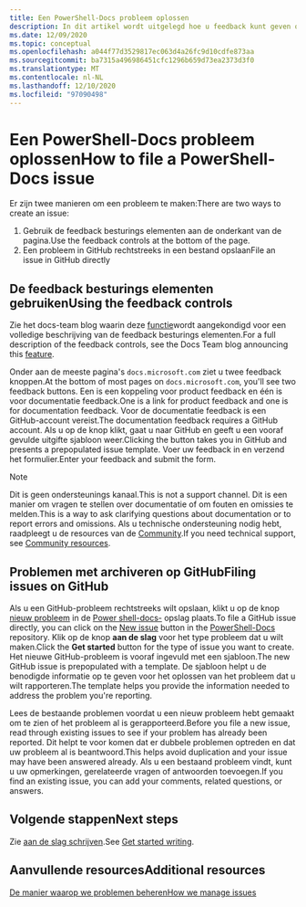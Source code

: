 ```yaml
---
title: Een PowerShell-Docs probleem oplossen
description: In dit artikel wordt uitgelegd hoe u feedback kunt geven over de Power shell-documentatie.
ms.date: 12/09/2020
ms.topic: conceptual
ms.openlocfilehash: a044f77d3529817ec063d4a26fc9d10cdfe873aa
ms.sourcegitcommit: ba7315a496986451cfc1296b659d73ea2373d3f0
ms.translationtype: MT
ms.contentlocale: nl-NL
ms.lasthandoff: 12/10/2020
ms.locfileid: "97090498"
---
```

# <a name="how-to-file-a-powershell-docs-issue"></a><span data-ttu-id="a8bd6-103">Een PowerShell-Docs probleem oplossen</span><span class="sxs-lookup"><span data-stu-id="a8bd6-103">How to file a PowerShell-Docs issue</span></span>

<span data-ttu-id="a8bd6-104">Er zijn twee manieren om een probleem te maken:</span><span class="sxs-lookup"><span data-stu-id="a8bd6-104">There are two ways to create an issue:</span></span>

1. <span data-ttu-id="a8bd6-105">Gebruik de feedback besturings elementen aan de onderkant van de pagina.</span><span class="sxs-lookup"><span data-stu-id="a8bd6-105">Use the feedback controls at the bottom of the page.</span></span>
1. <span data-ttu-id="a8bd6-106">Een probleem in GitHub rechtstreeks in een bestand opslaan</span><span class="sxs-lookup"><span data-stu-id="a8bd6-106">File an issue in GitHub directly</span></span>

## <a name="using-the-feedback-controls"></a><span data-ttu-id="a8bd6-107">De feedback besturings elementen gebruiken</span><span class="sxs-lookup"><span data-stu-id="a8bd6-107">Using the feedback controls</span></span>

<span data-ttu-id="a8bd6-108">Zie het docs-team blog waarin deze [functie][feedback]wordt aangekondigd voor een volledige beschrijving van de feedback besturings elementen.</span><span class="sxs-lookup"><span data-stu-id="a8bd6-108">For a full description of the feedback controls, see the Docs Team blog announcing this [feature][feedback].</span></span>

<span data-ttu-id="a8bd6-109">Onder aan de meeste pagina's `docs.microsoft.com` ziet u twee feedback knoppen.</span><span class="sxs-lookup"><span data-stu-id="a8bd6-109">At the bottom of most pages on `docs.microsoft.com`, you'll see two feedback buttons.</span></span> <span data-ttu-id="a8bd6-110">Een is een koppeling voor product feedback en één is voor documentatie feedback.</span><span class="sxs-lookup"><span data-stu-id="a8bd6-110">One is a link for product feedback and one is for documentation feedback.</span></span> <span data-ttu-id="a8bd6-111">Voor de documentatie feedback is een GitHub-account vereist.</span><span class="sxs-lookup"><span data-stu-id="a8bd6-111">The documentation feedback requires a GitHub account.</span></span> <span data-ttu-id="a8bd6-112">Als u op de knop klikt, gaat u naar GitHub en geeft u een vooraf gevulde uitgifte sjabloon weer.</span><span class="sxs-lookup"><span data-stu-id="a8bd6-112">Clicking the button takes you in GitHub and presents a prepopulated issue template.</span></span>
<span data-ttu-id="a8bd6-113">Voer uw feedback in en verzend het formulier.</span><span class="sxs-lookup"><span data-stu-id="a8bd6-113">Enter your feedback and submit the form.</span></span>

> [!NOTE]
> <span data-ttu-id="a8bd6-114">Dit is geen ondersteunings kanaal.</span><span class="sxs-lookup"><span data-stu-id="a8bd6-114">This is not a support channel.</span></span> <span data-ttu-id="a8bd6-115">Dit is een manier om vragen te stellen over documentatie of om fouten en omissies te melden.</span><span class="sxs-lookup"><span data-stu-id="a8bd6-115">This is a way to ask clarifying questions about documentation or to report errors and omissions.</span></span> <span data-ttu-id="a8bd6-116">Als u technische ondersteuning nodig hebt, raadpleegt u de resources van de [Community](../community-support.md).</span><span class="sxs-lookup"><span data-stu-id="a8bd6-116">If you need technical support, see [Community resources](../community-support.md).</span></span>

## <a name="filing-issues-on-github"></a><span data-ttu-id="a8bd6-117">Problemen met archiveren op GitHub</span><span class="sxs-lookup"><span data-stu-id="a8bd6-117">Filing issues on GitHub</span></span>

<span data-ttu-id="a8bd6-118">Als u een GitHub-probleem rechtstreeks wilt opslaan, klikt u op de knop [nieuw probleem][new-issue] in de [Power shell-docs-][docs-issues] opslag plaats.</span><span class="sxs-lookup"><span data-stu-id="a8bd6-118">To file a GitHub issue directly, you can click on the [New issue][new-issue] button in the [PowerShell-Docs][docs-issues] repository.</span></span> <span data-ttu-id="a8bd6-119">Klik op de knop **aan de slag** voor het type probleem dat u wilt maken.</span><span class="sxs-lookup"><span data-stu-id="a8bd6-119">Click the **Get started** button for the type of issue you want to create.</span></span> <span data-ttu-id="a8bd6-120">Het nieuwe GitHub-probleem is vooraf ingevuld met een sjabloon.</span><span class="sxs-lookup"><span data-stu-id="a8bd6-120">The new GitHub issue is prepopulated with a template.</span></span> <span data-ttu-id="a8bd6-121">De sjabloon helpt u de benodigde informatie op te geven voor het oplossen van het probleem dat u wilt rapporteren.</span><span class="sxs-lookup"><span data-stu-id="a8bd6-121">The template helps you provide the information needed to address the problem you're reporting.</span></span>

<span data-ttu-id="a8bd6-122">Lees de bestaande problemen voordat u een nieuw probleem hebt gemaakt om te zien of het probleem al is gerapporteerd.</span><span class="sxs-lookup"><span data-stu-id="a8bd6-122">Before you file a new issue, read through existing issues to see if your problem has already been reported.</span></span> <span data-ttu-id="a8bd6-123">Dit helpt te voor komen dat er dubbele problemen optreden en dat uw probleem al is beantwoord.</span><span class="sxs-lookup"><span data-stu-id="a8bd6-123">This helps avoid duplication and your issue may have been answered already.</span></span> <span data-ttu-id="a8bd6-124">Als u een bestaand probleem vindt, kunt u uw opmerkingen, gerelateerde vragen of antwoorden toevoegen.</span><span class="sxs-lookup"><span data-stu-id="a8bd6-124">If you find an existing issue, you can add your comments, related questions, or answers.</span></span>

## <a name="next-steps"></a><span data-ttu-id="a8bd6-125">Volgende stappen</span><span class="sxs-lookup"><span data-stu-id="a8bd6-125">Next steps</span></span>

<span data-ttu-id="a8bd6-126">Zie [aan de slag schrijven](get-started-writing.md).</span><span class="sxs-lookup"><span data-stu-id="a8bd6-126">See [Get started writing](get-started-writing.md).</span></span>

## <a name="additional-resources"></a><span data-ttu-id="a8bd6-127">Aanvullende resources</span><span class="sxs-lookup"><span data-stu-id="a8bd6-127">Additional resources</span></span>

[<span data-ttu-id="a8bd6-128">De manier waarop we problemen beheren</span><span class="sxs-lookup"><span data-stu-id="a8bd6-128">How we manage issues</span></span>](managing-issues.md)

<!-- reference links -->
[feedback]: /teamblog/a-new-feedback-system-is-coming-to-docs
[new-issue]: https://github.com/MicrosoftDocs/PowerShell-Docs/issues/new/choose
[docs-issues]: https://github.com/MicrosoftDocs/PowerShell-Docs/issues
